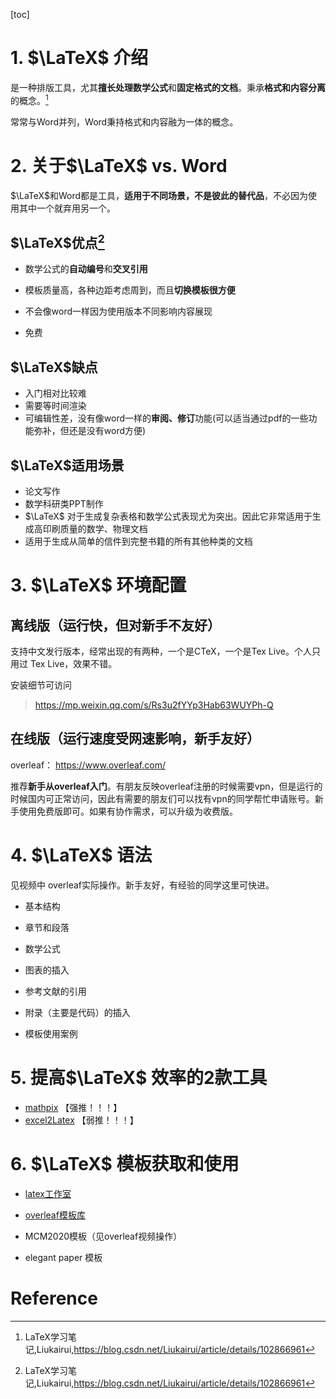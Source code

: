 [toc]

# 1. $\LaTeX$ 介绍

是一种排版工具，尤其**擅长处理数学公式**和**固定格式的文档**。秉承**格式和内容分离**的概念。[^1]

常常与Word并列，Word秉持格式和内容融为一体的概念。



# 2. 关于$\LaTeX$ vs. Word

$\LaTeX$和Word都是工具，**适用于不同场景，不是彼此的替代品**，不必因为使用其中一个就弃用另一个。

## $\LaTeX$优点[^1]

- 数学公式的**自动编号**和**交叉引用**

- 模板质量高，各种边距考虑周到，而且**切换模板很方便**

- 不会像word一样因为使用版本不同影响内容展现

- 免费

## $\LaTeX$缺点

- 入门相对比较难
- 需要等时间渲染
- 可编辑性差，没有像word一样的**审阅、修订**功能(可以适当通过pdf的一些功能弥补，但还是没有word方便)

## $\LaTeX$适用场景

- 论文写作
- 数学科研类PPT制作
- $\LaTeX$ 对于生成复杂表格和数学公式表现尤为突出。因此它非常适用于生成高印刷质量的数学、物理文档
- 适用于生成从简单的信件到完整书籍的所有其他种类的文档



# 3. $\LaTeX$ 环境配置

## 离线版（运行快，但对新手不友好）

支持中文发行版本，经常出现的有两种，一个是CTeX，一个是Tex Live。个人只用过 Tex Live，效果不错。

安装细节可访问

>  https://mp.weixin.qq.com/s/Rs3u2fYYp3Hab63WUYPh-Q

## 在线版（运行速度受网速影响，新手友好）

overleaf： https://www.overleaf.com/ 

推荐**新手从overleaf入门**。有朋友反映overleaf注册的时候需要vpn，但是运行的时候国内可正常访问，因此有需要的朋友们可以找有vpn的同学帮忙申请账号。新手使用免费版即可。如果有协作需求，可以升级为收费版。



# 4. $\LaTeX$ 语法

见视频中 overleaf实际操作。新手友好，有经验的同学这里可快进。

- 基本结构

- 章节和段落

- 数学公式

- 图表的插入

- 参考文献的引用

- 附录（主要是代码）的插入

- 模板使用案例

  

# 5. 提高$\LaTeX$ 效率的2款工具

- [mathpix]( https://mathpix.com/ )  【强推！！！】
- [excel2Latex]( https://www.ctan.org/tex-archive/support/excel2latex )  【弱推！！！】



# 6. $\LaTeX$ 模板获取和使用

- [latex工作室](https://www.latexstudio.net/articles/ )

- [overleaf模板库](https://www.overleaf.com/latex/templates)
- MCM2020模板（见overleaf视频操作）
- elegant paper 模板



# Reference

[^1]: LaTeX学习笔记,Liukairui,https://blog.csdn.net/Liukairui/article/details/102866961
[^2]: Latex简介,Chloe777,https://blog.csdn.net/guotingting923/article/details/90245699




